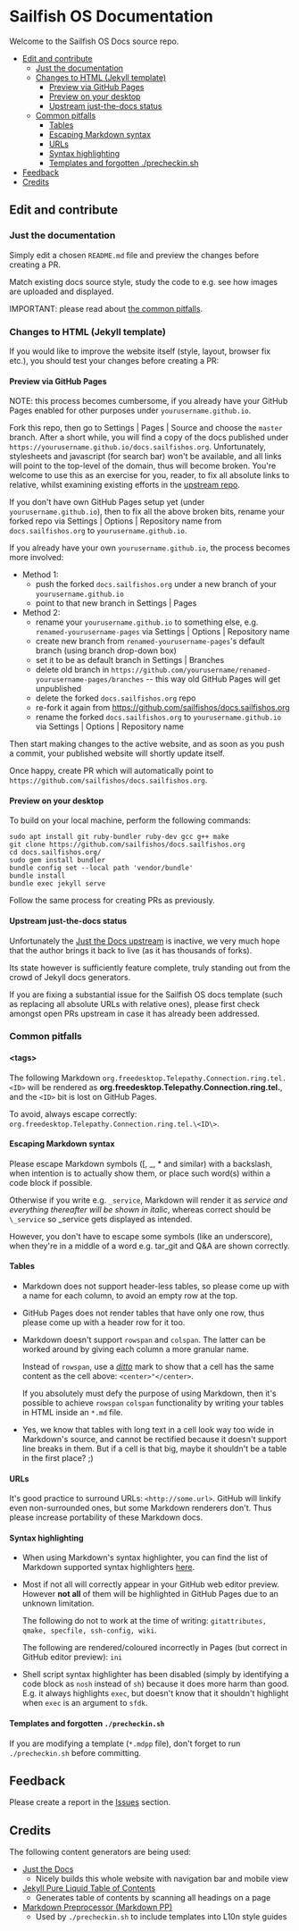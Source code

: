 # Sailfish OS Documentation

Welcome to the Sailfish OS Docs source repo.

* [Edit and contribute](#edit-and-contribute)
  * [Just the documentation](#just-the-documentation)
  * [Changes to HTML (Jekyll template)](#changes-to-html-jekyll-template)
    * [Preview via GitHub Pages](#preview-via-github-pages)
    * [Preview on your desktop](#preview-on-your-desktop)
    * [Upstream just-the-docs status](#upstream-just-the-docs-status)
  * [Common pitfalls](#common-pitfalls)
    * [Tables](#tables)
    * [Escaping Markdown syntax](#escaping-markdown-syntax)
    * [URLs](#urls)
    * [Syntax highlighting](#syntax-highlighting)
    * [Templates and forgotten ./precheckin.sh](#templates-and-forgotten-precheckinsh)
* [Feedback](#feedback)
* [Credits](#credits)

## Edit and contribute

### Just the documentation

Simply edit a chosen `README.md` file and preview the changes before creating a PR.

Match existing docs source style, study the code to e.g. see how images are uploaded and displayed.

IMPORTANT: please read about [the common pitfalls](#common-pitfalls).

### Changes to HTML (Jekyll template)

If you would like to improve the website itself (style, layout, browser fix etc.), you should test your changes before creating a PR:

#### Preview via GitHub Pages

NOTE: this process becomes cumbersome, if you already have your GitHub Pages enabled for other purposes under `yourusername.github.io`.

Fork this repo, then go to Settings | Pages | Source and choose the `master` branch. After a short while, you will find a copy of the docs published under `https://yourusername.github.io/docs.sailfishos.org`. Unfortunately, stylesheets and javascript (for search bar) won't be available, and all links will point to the top-level of the domain, thus will become broken. You're welcome to use this as an exercise for you, reader, to fix all absolute links to relative, whilst examining existing efforts in the [upstream repo](#upstream-just-the-docs-status).

If you don't have own GitHub Pages setup yet (under `yourusername.github.io`), then to fix all the above broken bits, rename your forked repo via Settings | Options | Repository name from `docs.sailfishos.org` to `yourusername.github.io`.

If you already have your own `yourusername.github.io`, the process becomes more involved:
* Method 1:
  * push the forked `docs.sailfishos.org` under a new branch of your `yourusername.github.io`
  * point to that new branch in Settings | Pages
* Method 2:
  * rename your `yourusername.github.io` to something else, e.g. `renamed-yourusername-pages` via Settings | Options | Repository name
  * create new branch from `renamed-yourusername-pages`'s default branch (using branch drop-down box)
  * set it to be as default branch in Settings | Branches
  * delete old branch in `https://github.com/yourusername/renamed-yourusername-pages/branches` -- this way old GitHub Pages will get unpublished
  * delete the forked `docs.sailfishos.org` repo
  * re-fork it again from <https://github.com/sailfishos/docs.sailfishos.org>
  * rename the forked `docs.sailfishos.org` to `yourusername.github.io` via Settings | Options | Repository name

Then start making changes to the active website, and as soon as you push a commit, your published website will shortly update itself.

Once happy, create PR which will automatically point to `https://github.com/sailfishos/docs.sailfishos.org`.

#### Preview on your desktop

To build on your local machine, perform the following commands:
```nosh
sudo apt install git ruby-bundler ruby-dev gcc g++ make
git clone https://github.com/sailfishos/docs.sailfishos.org
cd docs.sailfishos.org/
sudo gem install bundler
bundle config set --local path 'vendor/bundle'
bundle install
bundle exec jekyll serve
```

Follow the same process for creating PRs as previously.

#### Upstream just-the-docs status

Unfortunately the [Just the Docs upstream](https://github.com/pmarsceill/just-the-docs) is inactive, we very much hope that the author brings it back to live (as it has thousands of forks).

Its state however is sufficiently feature complete, truly standing out from the crowd of Jekyll docs generators.

If you are fixing a substantial issue for the Sailfish OS docs template (such as replacing all absolute URLs with relative ones), please first check amongst open PRs upstream in case it has already been addressed.

### Common pitfalls

#### \<tags\>

The following Markdown `org.freedesktop.Telepathy.Connection.ring.tel.<ID>` will be rendered as **org.freedesktop.Telepathy.Connection.ring.tel.**, and the `<ID>` bit is lost on GitHub Pages.

To avoid, always escape correctly: `org.freedesktop.Telepathy.Connection.ring.tel.\<ID\>`.

#### Escaping Markdown syntax

Please escape Markdown symbols (\[, \_, \* and similar) with a backslash, when intention is to actually show them, or place such word(s) within a code block if possible.

Otherwise if you write e.g. `_service`, Markdown will render it as _service and everything thereafter will be shown in italic_, whereas correct should be `\_service` so \_service gets displayed as intended.

However, you don't have to escape some symbols (like an underscore), when they're in a middle of a word e.g. tar_git and Q&A are shown correctly.

#### Tables

* Markdown does not support header-less tables, so please come up with a name for each column, to avoid an empty row at the top.

* GitHub Pages does not render tables that have only one row, thus please come up with a header row for it too.

* Markdown doesn't support `rowspan` and `colspan`. The latter can be worked around by giving each column a more granular name.

  Instead of `rowspan`, use a [_ditto_](https://en.wikipedia.org/wiki/Ditto_mark) mark to show that a cell has the same content as the cell above: `<center>"</center>`.

  If you absolutely must defy the purpose of using Markdown, then it's possible to achieve `rowspan` `colspan` functionality by writing your tables in HTML inside an `*.md` file.

* Yes, we know that tables with long text in a cell look way too wide in Markdown's source, and cannot be rectified because it doesn't support line breaks in them. But if a cell is that big, maybe it shouldn't be a table in the first place? ;)

#### URLs

It's good practice to surround URLs: `<http://some.url>`. GitHub will linkify even non-surrounded ones, but some Markdown renderers don't. Thus please increase portability of these Markdown docs.

#### Syntax highlighting

* When using Markdown's syntax highlighter, you can find the list of Markdown supported syntax highlighters [here](<https://github.com/github/linguist/blob/master/lib/linguist/languages.yml>).

* Most if not all will correctly appear in your GitHub web editor preview. However **not all** of them will be highlighted in GitHub Pages due to an unknown limitation.

  The following do not to work at the time of writing: `gitattributes, qmake, specfile, ssh-config, wiki`.

  The following are rendered/coloured incorrectly in Pages (but correct in GitHub editor preview): `ini`

* Shell script syntax highlighter has been disabled (simply by identifying a code block as `nosh` instead of `sh`) because it does more harm than good. E.g. it always highlights `exec`, but doesn't know that it shouldn't highlight when `exec` is an argument to `sfdk`.

#### Templates and forgotten `./precheckin.sh`

If you are modifying a template (`*.mdpp` file), don't forget to run `./precheckin.sh` before committing.

## Feedback

Please create a report in the [Issues](https://github.com/sailfishos/docs.sailfishos.org/issues) section.

## Credits

The following content generators are being used:

* [Just the Docs](https://github.com/pmarsceill/just-the-docs)
  - Nicely builds this whole website with navigation bar and mobile view
* [Jekyll Pure Liquid Table of Contents](https://github.com/allejo/jekyll-toc)
  - Generates table of contents by scanning all headings on a page
* [Markdown Preprocessor (Markdown PP)](https://github.com/jreese/markdown-pp)
  - Used by `./precheckin.sh` to include templates into L10n style guides
